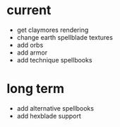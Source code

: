 # current

- get claymores rendering
- change earth spellblade textures
- add orbs
- add armor
- add technique spellbooks

# long term

- add alternative spellbooks 
- add hexblade support